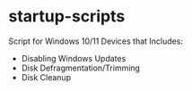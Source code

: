 # startup-scripts

Script for Windows 10/11 Devices that Includes:

- Disabling Windows Updates
- Disk Defragmentation/Trimming
- Disk Cleanup
